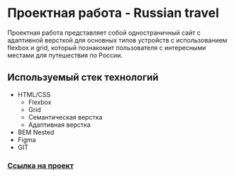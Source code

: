 # Проектная работа - Russian travel

Проектная работа представляет собой одностраничный сайт с адаптивной версткой для основных типов устройств с использованием flexbox и grid, который познакомит пользователя с интересными местами для путешествия по России.

## Используемый стек технологий
+ HTML/CSS
  + Flexbox
  + Grid
  + Семантическая верстка
  + Адаптивная верстка
+ BEM Nested
+ Figma
+ GIT

### [Ссылка на проект](https://zzzorger.github.io/russian-travel/)
